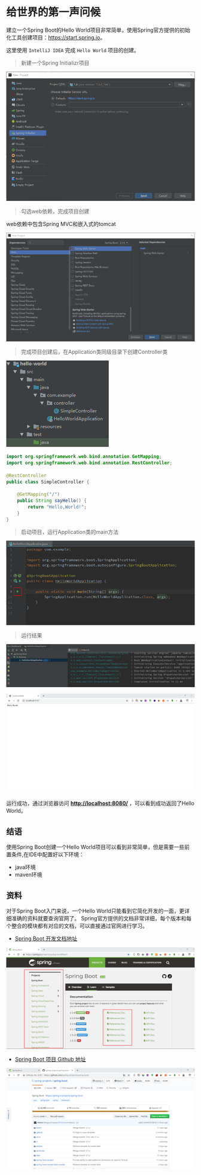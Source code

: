 # 给世界的第一声问候

建立一个Spring Boot的Hello World项目非常简单，使用Spring官方提供的初始化工具创建项目：<https://start.spring.io>。

这里使用 `IntelliJ IDEA` 完成 `Hello World` 项目的创建。

> 新建一个Spring Initializr项目

![示例](img/01.png)

> 勾选web依赖，完成项目创建

web依赖中包含Spring MVC和嵌入式的tomcat

![示例](img/02.png)

> 完成项目创建后，在Application类同级目录下创建Controller类

![示例](img/03.png)

```java
import org.springframework.web.bind.annotation.GetMapping;
import org.springframework.web.bind.annotation.RestController;

@RestController
public class SimpleController {

    @GetMapping("/")
    public String sayHello() {
        return "Hello,World!";
    }
}
```

> 启动项目，运行Application类的main方法

![示例](img/04.png)

> 运行结果

![示例](img/05.png)

![示例](img/06.png)

运行成功，通过浏览器访问 **<http://localhost:8080/>** ，可以看到成功返回了Hello World。

## 结语

使用Spring Boot创建一个Hello World项目可以看到非常简单，但是需要一些前置条件,在IDE中配置好以下环境：

- java环境
- maven环境

## 资料

对于Spring Boot入门来说，一个Hello World只能看到它简化开发的一面，更详细准确的资料就要查询官网了。 Spring官方提供的文档非常详细，每个版本和每个整合的模块都有对应的文档，可以直接通过官网进行学习。

- [Spring Boot 开发文档地址](https://spring.io/projects/spring-boot#learn)

![Spring Boot 开发文档地址](img/07.png)

- [Spring Boot 项目 Github 地址](https://github.com/spring-projects/spring-boot)

![Spring Boot 项目 Github 地址](img/08.png)
